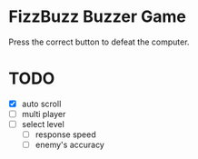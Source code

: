# FizzBuzz Buzzer Game

Press the correct button to defeat the computer.

# TODO

- [x] auto scroll
- [ ] multi player
- [ ] select level
  - [ ] response speed
  - [ ] enemy's accuracy
